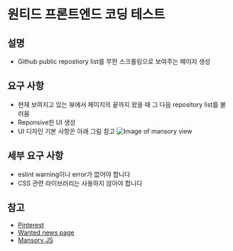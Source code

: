 # 원티드 프론트엔드 코딩 테스트

## 설명
  * Github public repostiory list를 무한 스크롤링으로 보여주는 페이지 생성

## 요구 사항
  * 현재 보여지고 있는 뷰에서 페이지의 끝까지 왔을 때 그 다음 repository list를 불러옴
  * Reponsive한 UI 생성
  * UI 디자인 기본 사항은 아래 그림 참고
  ![Image of mansory view](https://drive.google.com/file/d/1u_ClXDFCNRulFGzTaO3OUsohxkSZMSHQ/view?usp=sharing)

## 세부 요구 사항
  * eslint warning이나 error가 없어야 합니다
  * CSS 관련 라이브러리는 사용하지 않아야 합니다

## 참고
  * [Pinterest](https://www.pinterest.com/)
  * [Wanted news page](https://www.wanted.co.kr/news)
  * [Mansory JS](https://masonry.desandro.com/)
